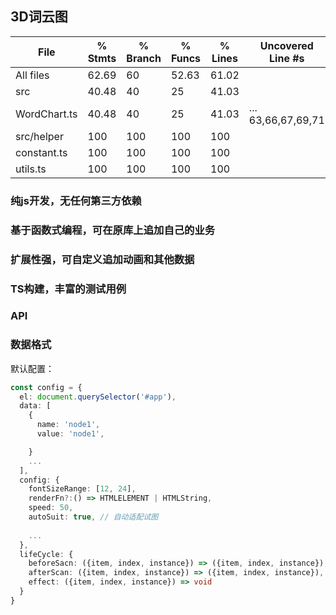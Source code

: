 ##  3D词云图

File           |  % Stmts | % Branch |  % Funcs |  % Lines | Uncovered Line #s |
---------------|----------|----------|----------|----------|-------------------|
All files      |    62.69 |       60 |    52.63 |    61.02 |                   |
 src           |    40.48 |       40 |       25 |    41.03 |                   |
  WordChart.ts |    40.48 |       40 |       25 |    41.03 |... 63,66,67,69,71 |
 src/helper    |      100 |      100 |      100 |      100 |                   |
  constant.ts  |      100 |      100 |      100 |      100 |                   |
  utils.ts     |      100 |      100 |      100 |      100 |                   |

### 纯js开发，无任何第三方依赖
### 基于函数式编程，可在原库上追加自己的业务
### 扩展性强，可自定义追加动画和其他数据
### TS构建，丰富的测试用例
### API
### 数据格式
默认配置：
```ts
const config = {
  el: document.querySelector('#app'),
  data: [
    {
      name: 'node1',
      value: 'node1',

    }
    ...
  ],
  config: {
    fontSizeRange: [12, 24],
    renderFn?:() => HTMLELEMENT | HTMLString,
    speed: 50,
    autoSuit: true, // 自动适配试图
    
    ...
  },
  lifeCycle: {
    beforeSacn: ({item, index, instance}) => ({item, index, instance}),
    afterScan: ({item, index, instance}) => ({item, index, instance}),
    effect: ({item, index, instance}) => void
  }
}
```